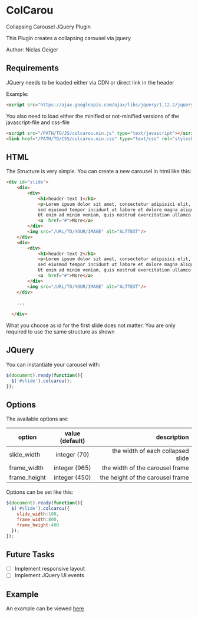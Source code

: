 # ColCarou
Collapsing Carousel JQuery Plugin 

This Plugin creates a collapsing carousel via jquery

Author: Niclas Geiger

## Requirements ##
JQuery needs to be loaded either via CDN or direct link in the header

Example: 
```html
<script src="https://ajax.googleapis.com/ajax/libs/jquery/1.12.2/jquery.min.js"></script>
```

You also need to load either the minified or not-minified versions of the javascript-file and css-file
```html
<script src="/PATH/TO/JS/colcarou.min.js" type="text/javascript"></script>
<link href="/PATH/TO/CSS/colcarou.min.css" type="text/css" rel="stylesheet"/>
```

## HTML ##

The Structure is very simple. You can create a new carousel in html like this:
```html
<div id="slide">
    <div>
        <div>
            <h1>header-text 1</h1>
            <p>Lorem ipsum dolor sit amet, consectetur adipisici elit, 
            sed eiusmod tempor incidunt ut labore et dolore magna aliqua. 
            Ut enim ad minim veniam, quis nostrud exercitation ullamco laboris.</p>
            <a  href="#">More</a>
        </div>
        <img src="/URL/TO/YOUR/IMAGE" alt="ALTTEXT"/>
    </div>
    <div>
        <div>
            <h1>header-text 2</h1>
            <p>Lorem ipsum dolor sit amet, consectetur adipisici elit, 
            sed eiusmod tempor incidunt ut labore et dolore magna aliqua. 
            Ut enim ad minim veniam, quis nostrud exercitation ullamco laboris.</p>
            <a  href="#">More</a>
        </div>
        <img src="/URL/TO/YOUR/IMAGE" alt="ALTTEXT"/>
    </div>
    
    ...
    
  </div>
  ```
What you choose as id for the first slide does not matter. You are only required to use the same structure as shown

## JQuery ##

You can instantiate your carousel with:

```javascript
$(document).ready(function(){
  $('#slide').colcarou();
});
```

## Options ##

The available options are:

| option       |value (default)| description  |
| -------------|:-------------:| -------------------------------:|
| slide_width  | integer (70) | the width of each collapsed slide |
| frame_width  | integer (965) | the width of the carousel frame |
| frame_height | integer (450) | the height of the carousel frame |

Options can be set like this:
```javascript
$(document).ready(function(){
  $('#slide').colcarou({
    slide_width:100,
    frame_width:800,
    frame_height:400
  });
});
```

## Future Tasks ##

- [ ] Implement responsive layout
- [ ] Implement JQuery UI events

## Example ##

An example can be viewed [here](http://colcarou.niclas-geiger.de/)

